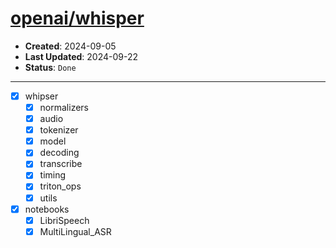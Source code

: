 # [openai/whisper](https://github.com/openai/whisper)

- **Created**: 2024-09-05
- **Last Updated**: 2024-09-22
- **Status**: `Done`

---

- [X] whipser
  - [X] normalizers
  - [X] audio
  - [X] tokenizer
  - [X] model
  - [X] decoding
  - [X] transcribe
  - [X] timing
  - [X] triton_ops
  - [X] utils
- [X] notebooks
  - [X] LibriSpeech
  - [X] MultiLingual_ASR
